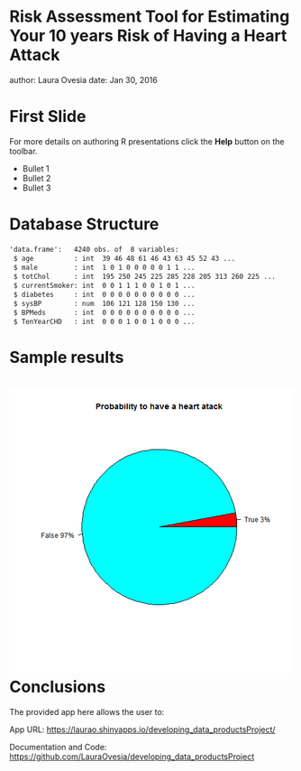 Risk Assessment Tool for Estimating Your 10 years Risk of Having a Heart Attack
========================================================
author: Laura Ovesia 
date: Jan 30, 2016

First Slide
========================================================

For more details on authoring R presentations click the
**Help** button on the toolbar.

- Bullet 1
- Bullet 2
- Bullet 3

Database Structure
========================================================


```
'data.frame':	4240 obs. of  8 variables:
 $ age          : int  39 46 48 61 46 43 63 45 52 43 ...
 $ male         : int  1 0 1 0 0 0 0 0 1 1 ...
 $ totChol      : int  195 250 245 225 285 228 205 313 260 225 ...
 $ currentSmoker: int  0 0 1 1 1 0 0 1 0 1 ...
 $ diabetes     : int  0 0 0 0 0 0 0 0 0 0 ...
 $ sysBP        : num  106 121 128 150 130 ...
 $ BPMeds       : int  0 0 0 0 0 0 0 0 0 0 ...
 $ TenYearCHD   : int  0 0 0 1 0 0 1 0 0 0 ...
```

Sample results
========================================================

![plot of chunk unnamed-chunk-2](laurao_presentation-figure/unnamed-chunk-2-1.png) 
Conclusions
========================================================
The provided app here allows the user to:


App URL: https://laurao.shinyapps.io/developing_data_productsProject/

Documentation and Code: https://github.com/LauraOvesia/developing_data_productsProject

